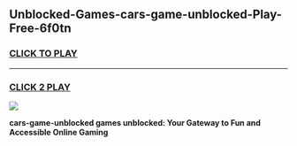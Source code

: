 
## Unblocked-Games-cars-game-unblocked-Play-Free-6f0tn
<h3>
<a href="https://premium76.site?title=cars-game-unblocked&ref=21A">CLICK TO PLAY</a></h3>
<hr>

<h3>
<a href="https://premium76.site?title=cars-game-unblocked&ref=21A">CLICK 2 PLAY</a>
  
</h3>

<a href="https://premium76.site?title=cars-game-unblocked&ref=21A"><img src="https://clearcache.store/games.png"></a>


**cars-game-unblocked games unblocked: Your Gateway to Fun and Accessible Online Gaming**
